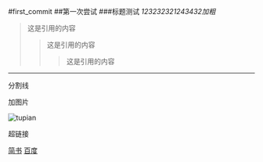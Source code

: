 #first_commit
##第一次尝试
###标题测试
*123232321243432加粗*
>这是引用的内容
>>这是引用的内容
>>>这是引用的内容
---
分割线

加图片

![tupian](https://i.keaitupian.net/up/93/f6/52/f7bca0cead36c880757d441f6c52f693.jpg "加载图片")

超链接

[简书](http://jianshu.com)
[百度](http://baidu.com)
